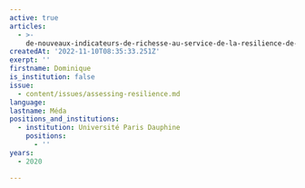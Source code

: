 ```yaml
---
active: true
articles:
  - >-
    de-nouveaux-indicateurs-de-richesse-au-service-de-la-resilience-de-la-societe
createdAt: '2022-11-10T08:35:33.251Z'
exerpt: ''
firstname: Dominique
is_institution: false
issue:
  - content/issues/assessing-resilience.md
language:
lastname: Méda
positions_and_institutions:
  - institution: Université Paris Dauphine
    positions:
      - ''
years:
  - 2020

---
```

